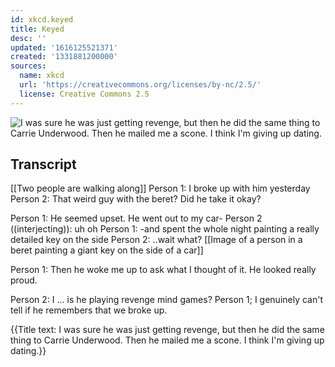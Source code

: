 ```yaml
---
id: xkcd.keyed
title: Keyed
desc: ''
updated: '1616125521371'
created: '1331881200000'
sources:
  name: xkcd
  url: 'https://creativecommons.org/licenses/by-nc/2.5/'
  license: Creative Commons 2.5
---
```

![I was sure he was just getting revenge, but then he did the same thing to Carrie Underwood. Then he mailed me a scone. I think I'm giving up dating.](https://imgs.xkcd.com/comics/keyed.png)

## Transcript
[[Two people are walking along]]
Person 1: I broke up with him yesterday
Person 2: That weird guy with the beret? Did he take it okay?

Person 1: He seemed upset. He went out to my car-
Person 2 ((interjecting)): uh oh
Person 1: -and spent the whole night painting a really detailed key on the side
Person 2: ..wait what?
[[Image of a person in a beret painting a giant key on the side of a car]]

Person 1: Then he woke me up to ask what I thought of it. He looked really proud. 

Person 2: I ... is he playing revenge mind games?
Person 1; I genuinely can't tell if he remembers that we broke up.

{{Title text: I was sure he was just getting revenge, but then he did the same thing to Carrie Underwood. Then he mailed me a scone. I think I'm giving up dating.}}
